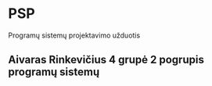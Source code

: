 # PSP
Programų sistemų projektavimo užduotis

## Aivaras Rinkevičius 4 grupė 2 pogrupis programų sistemų
